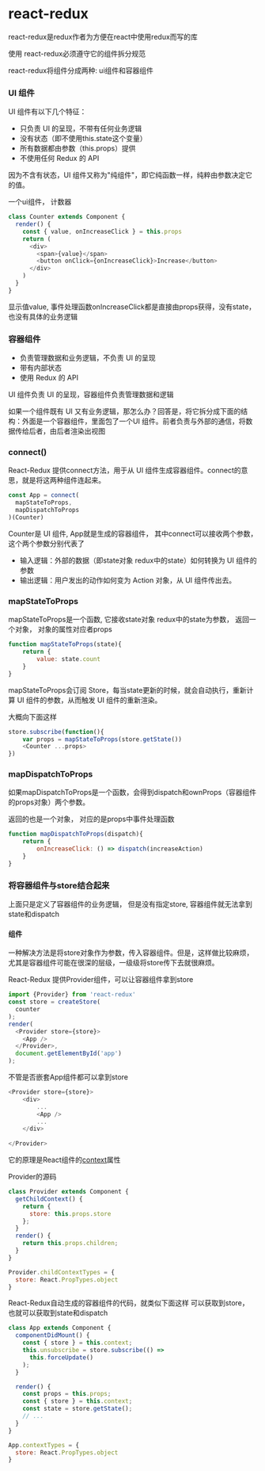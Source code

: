 # react-redux

react-redux是redux作者为方便在react中使用redux而写的库

使用 react-redux必须遵守它的组件拆分规范

react-redux将组件分成两种: ui组件和容器组件

### UI 组件
UI 组件有以下几个特征：

- 只负责 UI 的呈现，不带有任何业务逻辑
- 没有状态（即不使用this.state这个变量）
- 所有数据都由参数（this.props）提供
- 不使用任何 Redux 的 API

因为不含有状态，UI 组件又称为"纯组件"，即它纯函数一样，纯粹由参数决定它的值。

一个ui组件， 计数器

```js
class Counter extends Component {
  render() {
    const { value, onIncreaseClick } = this.props
    return (
      <div>
        <span>{value}</span>
        <button onClick={onIncreaseClick}>Increase</button>
      </div>
    )
  }
}
```

显示值value, 事件处理函数onIncreaseClick都是直接由props获得，没有state， 也没有具体的业务逻辑

### 容器组件

- 负责管理数据和业务逻辑，不负责 UI 的呈现
- 带有内部状态
- 使用 Redux 的 API

UI 组件负责 UI 的呈现，容器组件负责管理数据和逻辑


如果一个组件既有 UI 又有业务逻辑，那怎么办？回答是，将它拆分成下面的结构：外面是一个容器组件，里面包了一个UI 组件。前者负责与外部的通信，将数据传给后者，由后者渲染出视图

### connect()

React-Redux 提供connect方法，用于从 UI 组件生成容器组件。connect的意思，就是将这两种组件连起来。


```js
const App = connect(
  mapStateToProps,
  mapDispatchToProps
)(Counter)
```

Counter是 UI 组件, App就是生成的容器组件， 其中connect可以接收两个参数， 这个两个参数分别代表了

- 输入逻辑：外部的数据（即state对象 redux中的state）如何转换为 UI 组件的参数
- 输出逻辑：用户发出的动作如何变为 Action 对象，从 UI 组件传出去。


### mapStateToProps

mapStateToProps是一个函数, 它接收state对象 redux中的state为参数， 返回一个对象， 对象的属性对应者props

```js
function mapStateToProps(state){
    return {
        value: state.count
    }
}
```


mapStateToProps会订阅 Store，每当state更新的时候，就会自动执行，重新计算 UI 组件的参数，从而触发 UI 组件的重新渲染。

大概向下面这样

```js
store.subscribe(function(){
    var props = mapStateToProps(store.getState())
    <Counter ...props>
})
```
### mapDispatchToProps

如果mapDispatchToProps是一个函数，会得到dispatch和ownProps（容器组件的props对象）两个参数。

返回的也是一个对象， 对应的是props中事件处理函数

```js
function mapDispatchToProps(dispatch){
    return {
        onIncreaseClick: () => dispatch(increaseAction)
    }
}
```

### 将容器组件与store结合起来

上面只是定义了容器组件的业务逻辑， 但是没有指定store, 容器组件就无法拿到state和dispatch

#### <Provider> 组件

一种解决方法是将store对象作为参数，传入容器组件。但是，这样做比较麻烦，尤其是容器组件可能在很深的层级，一级级将store传下去就很麻烦。

React-Redux 提供Provider组件，可以让容器组件拿到store

```js
import {Provider} from 'react-redux'
const store = createStore(
  counter
);
render(
  <Provider store={store}>
    <App />
  </Provider>,
  document.getElementById('app')
);
```

不管是否嵌套App组件都可以拿到store

```js
<Provider store={store}>
    <div>
        ...
        <App />
        ...
    </div>
    
</Provider>
```

它的原理是React组件的[context](https://facebook.github.io/react/docs/context.html)属性

Provider的源码

```js
class Provider extends Component {
  getChildContext() {
    return {
      store: this.props.store
    };
  }
  render() {
    return this.props.children;
  }
}

Provider.childContextTypes = {
  store: React.PropTypes.object
}
```

React-Redux自动生成的容器组件的代码，就类似下面这样
可以获取到store， 也就可以获取到state和dispatch

```js
class App extends Component {
  componentDidMount() {
    const { store } = this.context;
    this.unsubscribe = store.subscribe(() =>
      this.forceUpdate()
    );
  }

  render() {
    const props = this.props;
    const { store } = this.context;
    const state = store.getState();
    // ...
  }
}

App.contextTypes = {
  store: React.PropTypes.object
}
```








